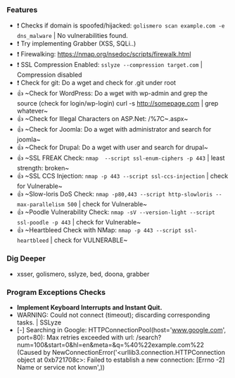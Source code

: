 ### Features

- :heavy_exclamation_mark: Checks if domain is spoofed/hijacked: `golismero scan example.com -e dns_malware` | No vulnerabilities found.
- :heavy_exclamation_mark: Try implementing Grabber (XSS, SQLi..)
- :heavy_exclamation_mark: Firewalking: https://nmap.org/nsedoc/scripts/firewalk.html
- :heavy_exclamation_mark: SSL Compression Enabled: `sslyze --compression target.com` | Compression disabled
- :heavy_exclamation_mark: Check for git: Do a wget and check for .git under root
- :thumbsup: ~Check for WordPress: Do a wget with wp-admin and grep the source (check for login/wp-login) curl -s http://somepage.com | grep whatever~
- :thumbsup: ~Check for Illegal Characters on ASP.Net: /%7C~.aspx~
- :thumbsup: ~Check for Joomla: Do a wget with administrator and search for joomla~
- :thumbsup: ~Check for Drupal: Do a wget with user and search for drupal~
- :thumbsup: ~SSL FREAK Check: `nmap  --script ssl-enum-ciphers -p 443` | least strength: broken~
- :thumbsup: ~SSL CCS Injection: `nmap -p 443 --script ssl-ccs-injection` | check for Vulnerable~
- :thumbsup: ~Slow-loris DoS Check: `nmap -p80,443 --script http-slowloris --max-parallelism 500` | check for Vulnerable~
- :thumbsup: ~Poodle Vulnerability Check: `nmap -sV --version-light --script ssl-poodle -p 443`  | check for Vulnerable~
- :thumbsup: ~Heartbleed Check with NMap: `nmap -p 443 --script ssl-heartbleed` | check for VULNERABLE~

### Dig Deeper
- xsser, golismero, sslyze, bed, doona, grabber

### Program Exceptions Checks

- **Implement Keyboard Interrupts and Instant Quit.**
- WARNING: Could not connect (timeout); discarding corresponding tasks. | SSLyze
- [-] Searching in Google:
HTTPConnectionPool(host='www.google.com', port=80): Max retries exceeded with url: /search?num=100&start=0&hl=en&meta=&q=%40%22example.com%22 (Caused by NewConnectionError('<urllib3.connection.HTTPConnection object at 0xb721708c>: Failed to establish a new connection: [Errno -2] Name or service not known',))

